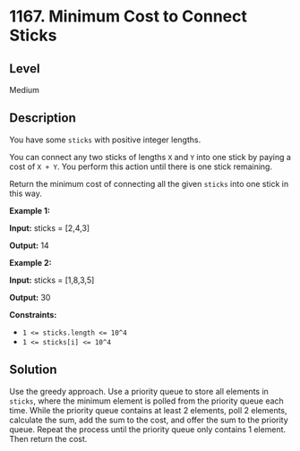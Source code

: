 # 1167. Minimum Cost to Connect Sticks
## Level
Medium

## Description
You have some `sticks` with positive integer lengths.

You can connect any two sticks of lengths `X` and `Y` into one stick by paying a cost of `X + Y`. You perform this action until there is one stick remaining.

Return the minimum cost of connecting all the given `sticks` into one stick in this way.

**Example 1:**

**Input:** sticks = [2,4,3]

**Output:** 14

**Example 2:**

**Input:** sticks = [1,8,3,5]

**Output:** 30

**Constraints:**

* `1 <= sticks.length <= 10^4`
* `1 <= sticks[i] <= 10^4`

## Solution
Use the greedy approach. Use a priority queue to store all elements in `sticks`, where the minimum element is polled from the priority queue each time. While the priority queue contains at least 2 elements, poll 2 elements, calculate the sum, add the sum to the cost, and offer the sum to the priority queue. Repeat the process until the priority queue only contains 1 element. Then return the cost.
